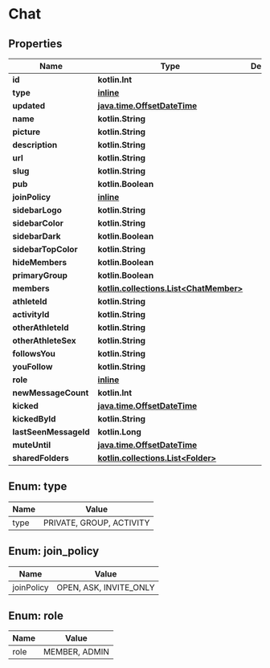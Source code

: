 
# Chat

## Properties
Name | Type | Description | Notes
------------ | ------------- | ------------- | -------------
**id** | **kotlin.Int** |  |  [optional]
**type** | [**inline**](#Type) |  |  [optional]
**updated** | [**java.time.OffsetDateTime**](java.time.OffsetDateTime.md) |  |  [optional]
**name** | **kotlin.String** |  |  [optional]
**picture** | **kotlin.String** |  |  [optional]
**description** | **kotlin.String** |  |  [optional]
**url** | **kotlin.String** |  |  [optional]
**slug** | **kotlin.String** |  |  [optional]
**pub** | **kotlin.Boolean** |  |  [optional]
**joinPolicy** | [**inline**](#JoinPolicy) |  |  [optional]
**sidebarLogo** | **kotlin.String** |  |  [optional]
**sidebarColor** | **kotlin.String** |  |  [optional]
**sidebarDark** | **kotlin.Boolean** |  |  [optional]
**sidebarTopColor** | **kotlin.String** |  |  [optional]
**hideMembers** | **kotlin.Boolean** |  |  [optional]
**primaryGroup** | **kotlin.Boolean** |  |  [optional]
**members** | [**kotlin.collections.List&lt;ChatMember&gt;**](ChatMember.md) |  |  [optional]
**athleteId** | **kotlin.String** |  |  [optional]
**activityId** | **kotlin.String** |  |  [optional]
**otherAthleteId** | **kotlin.String** |  |  [optional]
**otherAthleteSex** | **kotlin.String** |  |  [optional]
**followsYou** | **kotlin.String** |  |  [optional]
**youFollow** | **kotlin.String** |  |  [optional]
**role** | [**inline**](#Role) |  |  [optional]
**newMessageCount** | **kotlin.Int** |  |  [optional]
**kicked** | [**java.time.OffsetDateTime**](java.time.OffsetDateTime.md) |  |  [optional]
**kickedById** | **kotlin.String** |  |  [optional]
**lastSeenMessageId** | **kotlin.Long** |  |  [optional]
**muteUntil** | [**java.time.OffsetDateTime**](java.time.OffsetDateTime.md) |  |  [optional]
**sharedFolders** | [**kotlin.collections.List&lt;Folder&gt;**](Folder.md) |  |  [optional]


<a id="Type"></a>
## Enum: type
Name | Value
---- | -----
type | PRIVATE, GROUP, ACTIVITY


<a id="JoinPolicy"></a>
## Enum: join_policy
Name | Value
---- | -----
joinPolicy | OPEN, ASK, INVITE_ONLY


<a id="Role"></a>
## Enum: role
Name | Value
---- | -----
role | MEMBER, ADMIN



